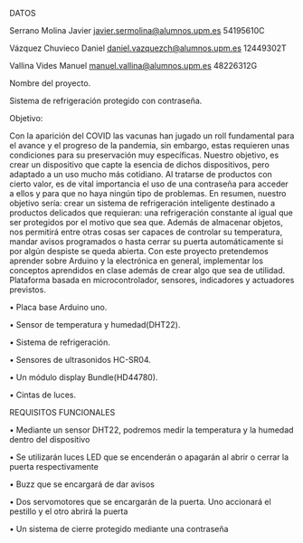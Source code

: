 DATOS


Serrano         Molina	          Javier	javier.sermolina@alumnos.upm.es	  54195610C

Vázquez	        Chuvieco	        Daniel	daniel.vazquezch@alumnos.upm.es  12449302T

Vallina	        Vides 	          Manuel	manuel.vallina@alumnos.upm.es   	48226312G

Nombre del proyecto.

Sistema de refrigeración protegido con contraseña.

Objetivo: 

Con la aparición del COVID las vacunas han jugado un roll fundamental para el avance y el progreso de la pandemia, sin embargo, estas requieren unas condiciones para su preservación muy específicas. Nuestro objetivo, es crear un dispositivo que capte la esencia de dichos dispositivos, pero adaptado a un uso mucho más cotidiano. Al tratarse de productos con cierto valor, es de vital importancia el uso de una contraseña para acceder a ellos y para que no haya ningún tipo de problemas. 
En resumen, nuestro objetivo sería: crear un sistema de refrigeración inteligente destinado a productos delicados que requieran: una refrigeración constante al igual que ser protegidos por el motivo que sea que. Además de almacenar objetos, nos permitirá entre otras cosas ser capaces de controlar su temperatura, mandar avisos programados o hasta cerrar su puerta automáticamente si por algún despiste se queda abierta.
Con este proyecto pretendemos aprender sobre Arduino y la electrónica en general, implementar los conceptos aprendidos en clase además de crear algo que sea de utilidad.
Plataforma basada en microcontrolador, sensores, indicadores y actuadores previstos.

•	Placa base Arduino uno.

•	Sensor de temperatura y humedad(DHT22).

•	Sistema de refrigeración.

•	Sensores de ultrasonidos HC-SR04.

•	Un módulo display Bundle(HD44780).

•	Cintas de luces.



REQUISITOS FUNCIONALES

•	Mediante un sensor DHT22, podremos medir la temperatura y la humedad dentro del dispositivo

•	Se utilizarán luces LED que se encenderán o apagarán al abrir o cerrar la puerta respectivamente

•	 Buzz que se encargará de dar avisos

•	Dos servomotores que se encargarán de la puerta. Uno accionará el pestillo y el otro abrirá la puerta

•	Un sistema de cierre protegido mediante una contraseña



